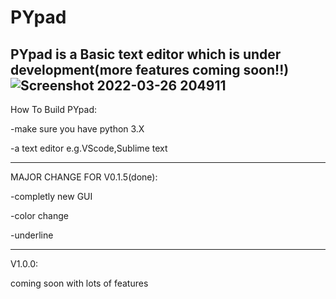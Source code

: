 # PYpad
PYpad is a Basic text editor which is under development(more features coming soon!!)
![Screenshot 2022-03-26 204911](https://user-images.githubusercontent.com/95881676/160256596-a8c66483-073d-42f1-86ee-4b72a5cc751a.png)
-------------------------------------------------------------------------------------------------------------------------------------------------------------------------
How To Build PYpad:

-make sure you have python 3.X

-a text editor e.g.VScode,Sublime text

_________________________________________________________________________________________________________________________________________________________________________

MAJOR CHANGE FOR V0.1.5(done):

-completly new GUI 

-color change

-underline
_________________________________________________________________________________________________________________________________________________________________________
V1.0.0:

coming soon with lots of features
